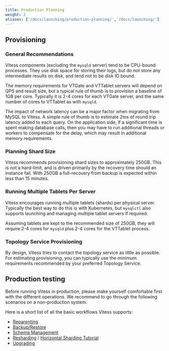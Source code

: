 ```yaml
---
title: Production Planning
weight: 2
aliases: ['/docs/launching/production-planning/','/docs/launching/']
---
```


## Provisioning

### General Recommendations

Vitess components (excluding the `mysqld` server) tend to be CPU-bound processes. They use disk space for storing their logs, but do not store any intermediate results on disk, and tend not to be disk IO bound.

The memory requirements for VTGate and VTTablet servers will depend on QPS and result size, but a typical rule of thumb is to provision a baseline of 1GB per core. Typically it is 2-4 cores for each VTGate server, and the same number of cores to VTTablet as with `mysqld`.

The impact of network latency can be a major factor when migrating from MySQL to Vitess. A simple rule of thumb is to estimate 2ms of round trip latency added to each query. On the application side, if a significant time is spent making database calls, then you may have to run additional threads or workers to compensate for the delay, which may result in additional memory requirements.

### Planning Shard Size

Vitess recommends provisioning shard sizes to approximately 250GB. This is not a hard-limit, and is driven primarily by the recovery time should an instance fail. With 250GB a full-recovery from backup is expected within less than 15 minutes.

### Running Multiple Tablets Per Server

Vitess encourages running multiple tablets (shards) per physical server. Typically the best way to do this is with Kubernetes, but `mysqlctl` also supports launching and managing multiple tablet servers if required.

Assuming tablets are kept to the recommended size of 250GB, they will require 2-4 cores for `mysqld` plus 2-4 cores for the VTTablet process.

### Topology Service Provisioning

By design, Vitess tries to contact the topology service as little as possible. For estimating provisioning, you can typically use the minimum requirements recommended by your preferred Topology Service.

## Production testing

Before running Vitess in production, please make yourself comfortable first with the different operations. We recommend to go through the following scenarios on a non-production system.

Here is a short list of all the basic workflows Vitess supports:

* [Reparenting](../../user-guides/reparenting)
* [Backup/Restore](../../user-guides/backup-and-restore)
* [Schema Management](../../schema-management)
* [Resharding](../../reference/sharding#resharding) / [Horizontal Sharding Tutorial](../../user-guides/horizonal-sharding)
* [Upgrading](../../user-guides/upgrading)
